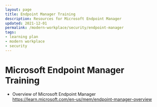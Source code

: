 ```yaml
---
layout: page
title: Endpoint Manager Training
description: Resources for Microsoft Endpoint Manager
updated: 2021-12-01
permalink: /modern-workplace/security/endpoint-manager
tags:
- learning plan
- modern workplace
- security
---
```


# Microsoft Endpoint Manager Training
* Overview of Microsoft Endpoint Manager https://learn.microsoft.com/en-us/mem/endpoint-manager-overview
